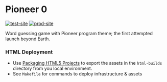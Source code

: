 # Pioneer 0
[![test-site][test_site_badge]][test_site]
[![prod-site][prod_site_badge]][prod_site]

Word guessing game with Pioneer program theme; the first attempted launch beyond Earth.

### HTML Deployment
- Use [Packaging HTML5 Projects](https://docs.unrealengine.com/en-US/Platforms/HTML5/GettingStarted/index.html) to export the assets in the `html-builds` directory from you local environment.
- See `Makefile` for commands to deploy infrastructure & assets

[test_site_badge]: https://img.shields.io/badge/test-green?style=flat-square&logo=amazon-aws
[test_site]: https://pioneer0-test.rdok.co.uk/
[prod_site_badge]: https://img.shields.io/badge/prod-orange?style=flat-square&logo=amazon-aws
[prod_site]: https://pioneer0.rdok.co.uk/
[udemy]: https://www.udemy.com/course/unrealcourse/
